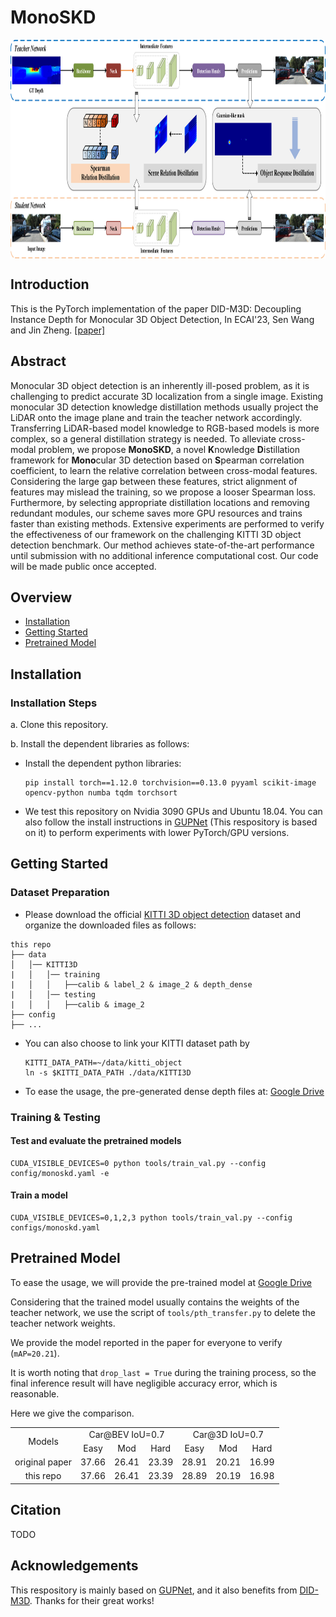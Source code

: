 # MonoSKD

<p align="center"> <img src='img/MonoSKD.png' align="center" height="350px"> </p>

## Introduction

This is the PyTorch implementation of the paper DID-M3D: Decoupling Instance Depth for Monocular 3D Object Detection, In ECAI'23, Sen Wang and Jin Zheng.
[[paper]](https://arxiv.org/abs/2310.11316) 

## Abstract

Monocular 3D object detection is an inherently ill-posed problem, as it is challenging to predict accurate 3D localization from a single image. Existing monocular 3D detection knowledge distillation methods usually project the LiDAR onto the image plane and train the teacher network accordingly. Transferring LiDAR-based model knowledge to RGB-based models is more complex, so a general distillation strategy is needed. To alleviate cross-modal problem, we propose **MonoSKD**, a novel **K**nowledge **D**istillation framework for **Mono**cular 3D detection based on **S**pearman correlation coefficient, to learn the relative correlation between cross-modal features. Considering the large gap between these features, strict alignment of features may mislead the training, so we propose a looser Spearman loss. Furthermore, by selecting appropriate distillation locations and removing redundant modules, our scheme saves more GPU resources and trains faster than existing methods. Extensive experiments are performed to verify the effectiveness of our framework on the challenging KITTI 3D object detection benchmark. Our method achieves state-of-the-art performance until submission with no additional inference computational cost. Our code will be made public once accepted.

## Overview

- [Installation](#installation)
- [Getting Started](#getting-started)
- [Pretrained Model](#pretrained-model)

## Installation

### Installation Steps

a. Clone this repository.

b. Install the dependent libraries as follows:

* Install the dependent python libraries: 
  
  ```shell
  pip install torch==1.12.0 torchvision==0.13.0 pyyaml scikit-image opencv-python numba tqdm torchsort
  ```

* We test this repository on Nvidia 3090 GPUs and Ubuntu 18.04. You can also follow the install instructions in [GUPNet](https://github.com/SuperMHP/GUPNet) (This respository is based on it) to perform experiments with lower PyTorch/GPU versions.

## Getting Started

### Dataset Preparation

* Please download the official [KITTI 3D object detection](http://www.cvlibs.net/datasets/kitti/eval_object.php?obj_benchmark=3d) dataset and organize the downloaded files as follows:

```
this repo
├── data
│   │── KITTI3D
|   │   │── training
|   │   │   ├──calib & label_2 & image_2 & depth_dense
|   │   │── testing
|   │   │   ├──calib & image_2
├── config
├── ...
```

* You can also choose to link your KITTI dataset path by
  
  ```
  KITTI_DATA_PATH=~/data/kitti_object
  ln -s $KITTI_DATA_PATH ./data/KITTI3D
  ```

* To ease the usage,  the pre-generated dense depth files at: [Google Drive](https://drive.google.com/file/d/1mlHtG8ZXLfjm0lSpUOXHulGF9fsthRtM/view?usp=sharing) 

### Training & Testing

#### Test and evaluate the pretrained models

```shell
CUDA_VISIBLE_DEVICES=0 python tools/train_val.py --config config/monoskd.yaml -e   
```

#### Train a model

```shell
CUDA_VISIBLE_DEVICES=0,1,2,3 python tools/train_val.py --config configs/monoskd.yaml
```

## Pretrained Model

To ease the usage, we will provide the pre-trained model at [Google Drive](https://drive.google.com/file/d/1gy6sviLT9yLOLYNs7dzYjWrj02s0-u8O/view?usp=sharing)

Considering that the trained model usually contains the weights of the teacher network, we use the script of `tools/pth_transfer.py` to delete the teacher network weights.

We provide the model reported in the paper for everyone to verify (`mAP=20.21`).

It is worth noting that `drop_last = True` during the training process, so the final inference result will have negligible accuracy error, which is reasonable.

Here we give the comparison.

<table align="center">
    <tr>
        <td rowspan="2",div align="center">Models</td>
        <td colspan="3",div align="center">Car@BEV IoU=0.7</td>    
        <td colspan="3",div align="center">Car@3D IoU=0.7</td>  
    </tr>
    <tr>
        <td div align="center">Easy</td> 
        <td div align="center">Mod</td> 
        <td div align="center">Hard</td> 
        <td div align="center">Easy</td> 
        <td div align="center">Mod</td> 
        <td div align="center">Hard</td>  
    </tr>
    <tr>
        <td div align="center">original paper</td>
        <td div align="center">37.66</td> 
        <td div align="center">26.41</td> 
        <td div align="center">23.39</td> 
        <td div align="center">28.91</td> 
        <td div align="center">20.21</td> 
        <td div align="center">16.99</td> 
    </tr>    
    <tr>
        <td div align="center">this repo</td>
        <td div align="center">37.66</td> 
        <td div align="center">26.41</td> 
        <td div align="center">23.39</td> 
        <td div align="center">28.89</td> 
        <td div align="center">20.19</td> 
        <td div align="center">16.98</td> 
    </tr>
</table>

## Citation

TODO
<!-- ```
@inproceedings{peng2022did,
  title={DID-M3D: Decoupling Instance Depth for Monocular 3D Object Detection},
  author={Peng, Liang and Wu, Xiaopei and Yang, Zheng and Liu, Haifeng and Cai, Deng},
  booktitle={European Conference on Computer Vision},
  year={2022}
}
``` -->

## Acknowledgements

This respository is mainly based on [GUPNet](https://github.com/SuperMHP/GUPNet), and it also benefits from [DID-M3D](https://github.com/SPengLiang/DID-M3D). Thanks for their great works!
